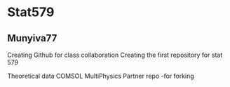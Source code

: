 # Stat579
## Munyiva77

Creating Github for class collaboration 
Creating the first repository for stat 579

Theoretical data
COMSOL MultiPhysics
Partner repo
-for forking
